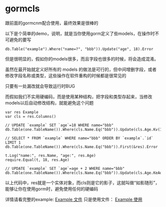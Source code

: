 # gormcls
跟前面的gormcnm配合使用，最终效果是很棒的

以下是个简单的demo，说明，就是当你使用gorm定义了些models，在操作时不可避免的要写
```
db.Table("example").Where("name=?", "bbb")).Update("age", 18).Error
```
但是很明显的，假如你的models很多，而且字段也很多的时候，将会造成混淆。

虽然在最开始就定义好所有的 models 的做法是可行的，但中间增删字段，或者修改字段名称或类型，这些操作在软件重构的时候都是很常见的

只要有一处漏改就会导致运行时BUG

而假如我们不实用硬编码，而是使用某种结构，把字段和类型存起来，当修改models以后自动修改结构，就能避免这个问题
```
var res Example
var cls = res.Columns()

// UPDATE `example` SET `age`=18 WHERE name="bbb"
db.Table(one.TableName()).Where(cls.Name.Eq("bbb")).Update(cls.Age.Kv(18)).Error

// SELECT * FROM `example` WHERE name="bbb" ORDER BY `example`.`id` LIMIT 1
db.Table(one.TableName()).Where(cls.Name.Eq("bbb")).First(&res).Error

t.Log("name:", res.Name, "age:", res.Age)
require.Equal(t, 18, res.Age)

// UPDATE `example` SET `age`=age + 2 WHERE name="bbb"
db.Table(one.TableName()).Where(cls.Name.Eq("bbb")).Update(cls.Age.KeAdd(2)).Error
```
以上代码中，res就是一个实体对象，而cls则是它的影子，这就叫做“如影随形”，能够让你在使用gorm时，避免使用任何的硬编码

详情请看完整的example:
[Example 文件](/example/example.go)
只是使用文件：
[Example 使用](/example/example_test.go)
